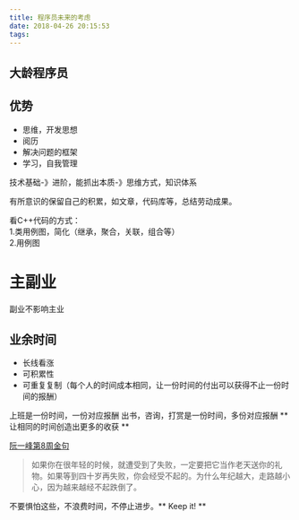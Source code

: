 ```yaml
---
title: 程序员未来的考虑
date: 2018-04-26 20:15:53
tags:
---
```



## 大龄程序员

## 优势

- 思维，开发思想
- 阅历
- 解决问题的框架
- 学习，自我管理

技术基础-》进阶，能抓出本质-》思维方式，知识体系

有所意识的保留自己的积累，如文章，代码库等，总结劳动成果。

看C++代码的方式：<br>
1.类用例图，简化（继承，聚合，关联，组合等）<br>
2.用例图

# 主副业

副业不影响主业

## 业余时间

- 长线看涨
- 可积累性
- 可重复复制（每个人的时间成本相同，让一份时间的付出可以获得不止一份时间的报酬）

上班是一份时间，一份对应报酬
出书，咨询，打赏是一份时间，多份对应报酬
** 让相同的时间创造出更多的收获 ** 

[阮一峰第8周金句](http://www.ruanyifeng.com/blog/2018/06/weekly-issue-8.html)
>如果你在很年轻的时候，就遭受到了失败，一定要把它当作老天送你的礼物。如果等到四十岁再失败，你会经受不起的。为什么年纪越大，走路越小心，因为越来越经不起跌倒了。

不要惧怕这些，不浪费时间，不停止进步。** Keep it! **